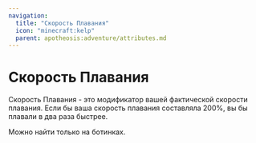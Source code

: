 ```yaml
---
navigation:
  title: "Скорость Плавания"
  icon: "minecraft:kelp"
  parent: apotheosis:adventure/attributes.md
---
```


# Скорость Плавания

<Color id="blue">Скорость Плавания</Color> - это модификатор вашей фактической скорости плавания. Если бы ваша скорость плавания составляла 200%, вы бы плавали в два раза быстрее.

Можно найти только на ботинках.

